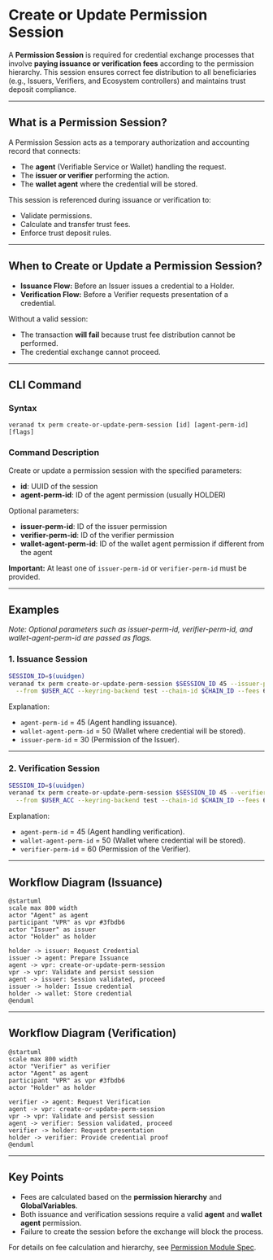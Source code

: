 # Create or Update Permission Session

A **Permission Session** is required for credential exchange processes that involve **paying issuance or verification fees** according to the permission hierarchy. This session ensures correct fee distribution to all beneficiaries (e.g., Issuers, Verifiers, and Ecosystem controllers) and maintains trust deposit compliance.

---

## What is a Permission Session?

A Permission Session acts as a temporary authorization and accounting record that connects:

- The **agent** (Verifiable Service or Wallet) handling the request.
- The **issuer or verifier** performing the action.
- The **wallet agent** where the credential will be stored.

This session is referenced during issuance or verification to:

- Validate permissions.
- Calculate and transfer trust fees.
- Enforce trust deposit rules.

---

## When to Create or Update a Permission Session?

- **Issuance Flow:** Before an Issuer issues a credential to a Holder.
- **Verification Flow:** Before a Verifier requests presentation of a credential.

Without a valid session:
- The transaction **will fail** because trust fee distribution cannot be performed.
- The credential exchange cannot proceed.

---

## CLI Command

### Syntax
```
veranad tx perm create-or-update-perm-session [id] [agent-perm-id] [flags]
```

### Command Description
Create or update a permission session with the specified parameters:

- **id**: UUID of the session
- **agent-perm-id**: ID of the agent permission (usually HOLDER)

Optional parameters:
- **issuer-perm-id**: ID of the issuer permission
- **verifier-perm-id**: ID of the verifier permission
- **wallet-agent-perm-id**: ID of the wallet agent permission if different from the agent

**Important:** At least one of `issuer-perm-id` or `verifier-perm-id` must be provided.

---

## Examples

*Note: Optional parameters such as issuer-perm-id, verifier-perm-id, and wallet-agent-perm-id are passed as flags.*

### 1. Issuance Session
```bash
SESSION_ID=$(uuidgen)
veranad tx perm create-or-update-perm-session $SESSION_ID 45 --issuer-perm-id 30 --wallet-agent-perm-id 50 \
  --from $USER_ACC --keyring-backend test --chain-id $CHAIN_ID --fees 600000uvna --node $NODE_RPC
```
Explanation:
- `agent-perm-id` = 45 (Agent handling issuance).
- `wallet-agent-perm-id` = 50 (Wallet where credential will be stored).
- `issuer-perm-id` = 30 (Permission of the Issuer).

---

### 2. Verification Session
```bash
SESSION_ID=$(uuidgen)
veranad tx perm create-or-update-perm-session $SESSION_ID 45 --verifier-perm-id 60 --wallet-agent-perm-id 50 \
  --from $USER_ACC --keyring-backend test --chain-id $CHAIN_ID --fees 600000uvna --node $NODE_RPC
```
Explanation:
- `agent-perm-id` = 45 (Agent handling verification).
- `wallet-agent-perm-id` = 50 (Wallet where credential will be stored).
- `verifier-perm-id` = 60 (Permission of the Verifier).

---

## Workflow Diagram (Issuance)
```plantuml
@startuml
scale max 800 width
actor "Agent" as agent
participant "VPR" as vpr #3fbdb6
actor "Issuer" as issuer
actor "Holder" as holder

holder -> issuer: Request Credential
issuer -> agent: Prepare Issuance
agent -> vpr: create-or-update-perm-session
vpr -> vpr: Validate and persist session
agent -> issuer: Session validated, proceed
issuer -> holder: Issue credential
holder -> wallet: Store credential
@enduml
```

---

## Workflow Diagram (Verification)
```plantuml
@startuml
scale max 800 width
actor "Verifier" as verifier
actor "Agent" as agent
participant "VPR" as vpr #3fbdb6
actor "Holder" as holder

verifier -> agent: Request Verification
agent -> vpr: create-or-update-perm-session
vpr -> vpr: Validate and persist session
agent -> verifier: Session validated, proceed
verifier -> holder: Request presentation
holder -> verifier: Provide credential proof
@enduml
```

---

## Key Points
- Fees are calculated based on the **permission hierarchy** and **GlobalVariables**.
- Both issuance and verification sessions require a valid **agent** and **wallet agent** permission.
- Failure to create the session before the exchange will block the process.

For details on fee calculation and hierarchy, see [Permission Module Spec](https://verana-labs.github.io/verifiable-trust-vpr-spec/#permission-module).

